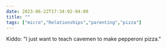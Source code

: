 ---date: 2023-06-22T17:34:02-04:00title: ""tags: ["micro","Relationships","parenting","pizza"]---Kiddo: "I just want to teach cavemen to make pepperoni pizza."
